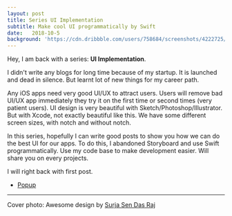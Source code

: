 ```yaml
---
layout: post
title: Series UI Implementation
subtitle: Make cool UI programmatically by Swift
date:   2018-10-5
background: 'https://cdn.dribbble.com/users/758684/screenshots/4222725/attachments/965392/preview.png'
---
```


Hey, I am back with a series: **UI Implementation**.

I didn't write any blogs for long time because of my startup. It is launched and dead in silence. But learnt lot of new things for my career path. 

Any iOS apps need very good UI/UX to attract users. Users will remove bad UI/UX app immediately they try it on the first time or second times (very patient users). UI design is very beautiful with Sketch/Photoshop/Illustrator. But with Xcode, not exactly beautiful like this. We have some different screen sizes, with notch and without notch. 

In this series, hopefully I can write good posts to show you how we can do the best UI for our apps. To do this, I abandoned Storyboard and use Swift programmatically. Use my code base to make development easier. Will share you on every projects.

I will right back with first post.

- <a href="/2018/10/05/UI-popup.html" target="_blank">Popup</a>

---

Cover photo: Awesome design by [Surja Sen Das Raj ](https://dribbble.com/shots/4222725-iOS-App-Concept)
